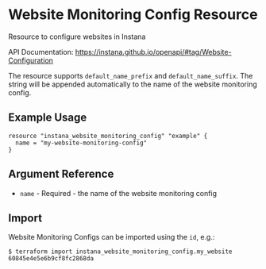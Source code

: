 # Website Monitoring Config Resource

Resource to configure websites in Instana

API Documentation: <https://instana.github.io/openapi/#tag/Website-Configuration>

The resource supports `default_name_prefix` and `default_name_suffix`. The string will be appended automatically
to the name of the website monitoring config.

## Example Usage

```hcl
resource "instana_website_monitoring_config" "example" {
  name = "my-website-monitoring-config"
}
```

## Argument Reference

* `name` - Required - the name of the website monitoring config

## Import

Website Monitoring Configs can be imported using the `id`, e.g.:

```
$ terraform import instana_website_monitoring_config.my_website 60845e4e5e6b9cf8fc2868da
```
